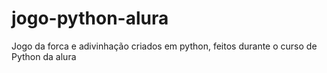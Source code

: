 # jogo-python-alura
Jogo da forca e adivinhação criados em python, feitos durante o curso de Python da alura
